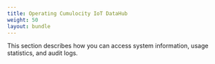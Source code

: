 ```yaml
---
title: Operating Cumulocity IoT DataHub
weight: 50
layout: bundle
---
```


This section describes how you can access system information, usage statistics, and audit logs.
